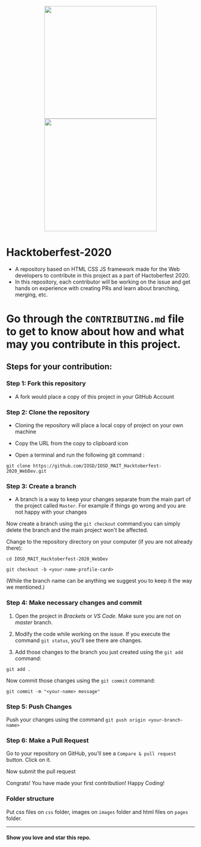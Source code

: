 <p align="center">
    <a href="https://mait.iosd.tech/">
        <img src="https://avatars2.githubusercontent.com/u/20293767?s=280&v=4" width="300">
    </a>
    <a href="https://hacktoberfest.digitalocean.com/">
        <img src="https://hacktoberfest.digitalocean.com/assets/HF-full-logo-b05d5eb32b3f3ecc9b2240526104cf4da3187b8b61963dd9042fdc2536e4a76c.svg" width="300">
    </a>
</p>

# Hacktoberfest-2020

- A repository based on HTML CSS JS framework made for the Web developers to contribute in this project as a part of Hactoberfest 2020.
- In this repository, each contributor will be working on the issue and get hands on experience with creating PRs and learn about branching, merging, etc.


# Go through the  `CONTRIBUTING.md`  file  to get to know about how and what may you contribute in this project.

## Steps for your contribution:

### Step 1: Fork this repository

- A fork would place a copy of this project in your GitHub Account

### Step 2: Clone the repository

- Cloning the repository will place a local copy of project on your own machine
- Copy the URL from the copy to clipboard icon


- Open a terminal and run the following git command :

`git clone https://github.com/IOSD/IOSD_MAIT_Hacktoberfest-2020_WebDev.git`

### Step 3: Create a branch

- A branch is a way to keep your changes separate from the main part of the project called `Master`. For example if things go wrong and you are not happy with your changes 

Now create a branch using the `git checkout` command:you can simply delete the branch and the main project won't be affected.

Change to the repository directory on your computer (if you are not already there):

`cd IOSD_MAIT_Hacktoberfest-2020_WebDev`

`git checkout -b <your-name-profile-card>`

(While the branch name can be anything we suggest you to keep it the way we mentioned.)

### Step 4: Make necessary changes and commit

1. Open the project in _Brackets_ or
   _VS Code_. Make sure you are not on _master_ branch.

6. Modify the code while working on the issue. If you execute the command `git status`, you'll see there are changes.

7. Add those changes to the branch you just created using the `git add` command:

`git add .`

Now commit those changes using the `git commit` command:

`git commit -m "<your-name> message"`

### Step 5: Push Changes

Push your changes using the command `git push origin <your-branch-name>`

### Step 6: Make a Pull Request

Go to your repository on GitHub, you'll see a `Compare & pull request` button. Click on it.


Now submit the pull request


Congrats! You have made your first contribution! Happy Coding!

### Folder structure

Put css files on `css` folder, images on `images` folder and html files on `pages` folder.

---

#### Show you love and star this repo.

